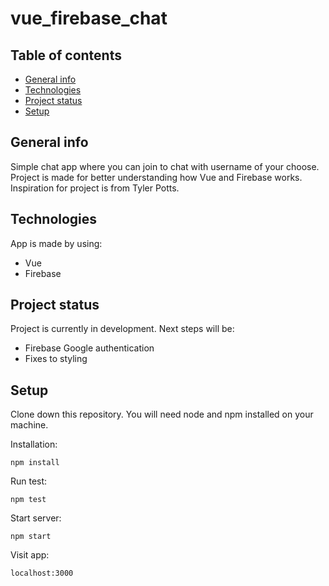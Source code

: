 # vue_firebase_chat

## Table of contents

- [General info](#general-info)
- [Technologies](#technologies)
- [Project status](#project-status)
- [Setup](#setup)

## General info

Simple chat app where you can join to chat with username of your choose. Project is made for better understanding how Vue and Firebase works. Inspiration for project is from Tyler Potts.

## Technologies

App is made by using:

- Vue
- Firebase

## Project status

Project is currently in development. Next steps will be:

- Firebase Google authentication
- Fixes to styling

## Setup

Clone down this repository. You will need node and npm installed on your machine.

Installation:

`npm install`

Run test:

`npm test`

Start server:

`npm start`

Visit app:

`localhost:3000`
